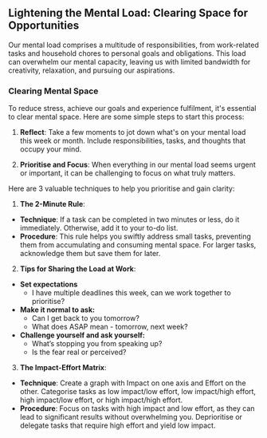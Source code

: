 ## Lightening the Mental Load: Clearing Space for Opportunities

Our mental load comprises a multitude of responsibilities, from work-related tasks and household chores to personal goals and obligations. This load can overwhelm our mental capacity, leaving us with limited bandwidth for creativity, relaxation, and pursuing our aspirations.

### Clearing Mental Space

To reduce stress, achieve our goals and experience fulfilment, it's essential to clear mental space. Here are some simple steps to start this process:

1. **Reflect**: Take a few moments to jot down what's on your mental load this week or month. Include responsibilities, tasks, and thoughts that occupy your mind.

2. **Prioritise and Focus**: When everything in our mental load seems urgent or important, it can be challenging to focus on what truly matters. 

Here are 3 valuable techniques to help you prioritise and gain clarity:

1. **The 2-Minute Rule**:
  - **Technique**: If a task can be completed in two minutes or less, do it immediately. Otherwise, add it to your to-do list.
  - **Procedure**: This rule helps you swiftly address small tasks, preventing them from accumulating and consuming mental space. For larger tasks, acknowledge them but save them for later.
2. **Tips for Sharing the Load at Work**:
  - **Set expectations**
    - I have multiple deadlines this week, can we work together to prioritise?
  - **Make it normal to ask:**
    - Can I get back to you tomorrow?
    - What does ASAP mean - tomorrow, next week?
  - **Challenge yourself and ask yourself:**
    - What’s stopping you from speaking up?
    - Is the fear real or perceived?
3. **The Impact-Effort Matrix**:
  - **Technique**: Create a graph with Impact on one axis and Effort on the other. Categorise tasks as low impact/low effort, low impact/high effort, high impact/low effort, or high impact/high effort.
  - **Procedure**: Focus on tasks with high impact and low effort, as they can lead to significant results without overwhelming you. Deprioritise or delegate tasks that require high effort and yield low impact.
